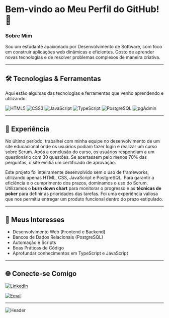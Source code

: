 # Bem-vindo ao Meu Perfil do GitHub! 👋

### Sobre Mim
Sou um estudante apaixonado por Desenvolvimento de Software, com foco em construir aplicações web dinâmicas e eficientes. Gosto de aprender novas tecnologias e de resolver problemas complexos de maneira criativa.

---

## 🛠️ Tecnologias & Ferramentas
Aqui estão algumas das tecnologias e ferramentas que venho aprendendo e utilizando:

![HTML5](https://img.shields.io/badge/HTML5-E34F26?style=for-the-badge&logo=html5&logoColor=white)
![CSS3](https://img.shields.io/badge/CSS3-1572B6?style=for-the-badge&logo=css3&logoColor=white)
![JavaScript](https://img.shields.io/badge/JavaScript-F7DF1E?style=for-the-badge&logo=javascript&logoColor=black)
![TypeScript](https://img.shields.io/badge/TypeScript-3178C6?style=for-the-badge&logo=typescript&logoColor=white)
![PostgreSQL](https://img.shields.io/badge/PostgreSQL-336791?style=for-the-badge&logo=postgresql&logoColor=white)
![pgAdmin](https://img.shields.io/badge/pgAdmin-008bb9?style=for-the-badge&logo=postgresql&logoColor=white)

---

## 💼 Experiência

No último período, trabalhei com minha equipe no desenvolvimento de um site educacional onde os usuários podiam fazer login e realizar um curso sobre Scrum. Após a conclusão do curso, os usuários respondiam a um questionário com 30 questões. Se acertassem pelo menos 70% das perguntas, o site emitia um certificado de aprovação.

Este projeto foi inteiramente desenvolvido sem o uso de frameworks, utilizando apenas HTML, CSS, JavaScript e PostgreSQL. Para garantir a eficiência e o cumprimento dos prazos, dominamos o uso do Scrum. Utilizamos o **burn down chart** para monitorar o progresso e as **técnicas de poker** para definir as prioridades das tarefas. Foi uma experiência valiosa que nos permitiu entregar um produto funcional dentro do prazo estipulado.

---

## 💬 Meus Interesses
- Desenvolvimento Web (Frontend e Backend)
- Bancos de Dados Relacionais (PostgreSQL)
- Automação e Scripts
- Boas Práticas de Código
- Aprofundar conhecimentos em TypeScript e JavaScript

---

## 🌐 Conecte-se Comigo
[![LinkedIn](https://img.shields.io/badge/LinkedIn-0077B5?style=for-the-badge&logo=linkedin&logoColor=white)](https://www.linkedin.com/in/gabriellimacavalcante)



[![Email](https://img.shields.io/badge/Email-EA4335?style=for-the-badge&logo=gmail&logoColor=white)](mailto:gabriellimacavalcantedesouza@gmail.com)

---

![Header](https://capsule-render.vercel.app/api?type=rect&color=FFB74D&height=50&section=header&text=Meu%20Perfil%20GitHub&fontSize=20&fontColor=FFFFFF)
